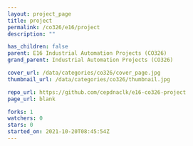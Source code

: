 ```yaml
---
layout: project_page
title: project
permalink: /co326/e16/project
description: ""

has_children: false
parent: E16 Industrial Automation Projects (CO326)
grand_parent: Industrial Automation Projects (CO326)

cover_url: /data/categories/co326/cover_page.jpg
thumbnail_url: /data/categories/co326/thumbnail.jpg

repo_url: https://github.com/cepdnaclk/e16-co326-project
page_url: blank

forks: 1
watchers: 0
stars: 0
started_on: 2021-10-20T08:45:54Z
---
```



